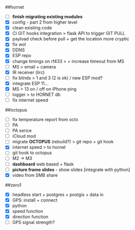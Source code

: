 ##hornet
- [ ] **finish migrating existing modules**
- [x] config - part 2 from higher level
- [x] clean existing code
- [x] CI GIT hooks integration > flask API to trigger GIT PULL
- [x] payload check before pull + get the location more cryptic
- [x] fix wol
- [x] DDNS
- [x] ESP repo
- [x] change timings on rf433 > + increase timeout from MS
- [ ] MS > email + camera
- [x] IR receiver (lirc)
- [ ] fix blinds > 1 and 3 (2 is ok) / new ESP mod?
- [x] integrate ESP 11...
- [x] MS > 13 on / off on iPhone ping
- [ ] logger > to HORNET db
- [ ] fix internet speed

##octopus
- [ ] fix temperature report from octo
- [ ] PA
- [ ] PA serice
- [ ] iCloud mod
- [ ] migrate **OCTOPUS** (rebuild?) > git repo + git hook
- [x] internet speed > to hornet
- [ ] git hook to octopus
- [ ] M2 -> M3
- [ ] **dashboard** web based + flask
- [ ] **picture frame slides** - show slides [integrate with python]
- [x] video from SMB share

##zero1
- [x] headless start + postgres + postgis + data in
- [x] GPS: install + connect
- [x] python
- [x] speed function
- [x] direction function
- [ ] GPS signal strength?